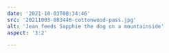 ```yaml
---
date: '2021-10-03T08:34:46'
src: '20211003-083446-cottonwood-pass.jpg'
alt: 'Jean feeds Sapphie the dog on a mountainside'
aspect: '3:2'

---
```

